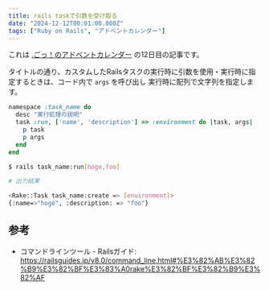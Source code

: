```yaml
---
title: rails taskで引数を受け取る
date: "2024-12-12T00:01:00.000Z"
tags: ["Ruby on Rails", "アドベントカレンダー"]
---
```


これは [.ごっ！のアドベントカレンダー](https://adventar.org/calendars/10323) の12日目の記事です。

タイトルの通り、カスタムしたRailsタスクの実行時に引数を使用・実行時に指定するときは、コード内で `args` を呼び出し 実行時に配列で文字列を指定します。

```ruby
namespace :task_name do
  desc "実行処理の説明"
  task :run, ['name', 'description'] => :environment do |task, args|
    p task
    p args
  end
end
```

```sh
$ rails task_name:run[hoge,foo]

# 出力結果

<Rake::Task task_name:create => [environment]>
{:name=>"hoge", :description: => "foo"}
```

## 参考

- コマンドラインツール - Railsガイド: https://railsguides.jp/v8.0/command_line.html#%E3%82%AB%E3%82%B9%E3%82%BF%E3%83%A0rake%E3%82%BF%E3%82%B9%E3%82%AF
